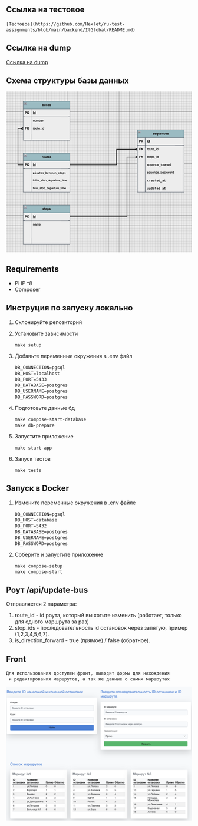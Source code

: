 ## Ссылка на тестовое
    [Тестовое](https://github.com/Hexlet/ru-test-assignments/blob/main/backend/ItGlobal/README.md)

## Ссылка на dump
[Ссылка на dump](https://github.com/mom4uk/itglobaltest/blob/master/dumpfile.sql)

## Схема структуры базы данных
![Схема](other/db.png)

## Requirements
* PHP ^8
* Composer

## Инструция по запуску локально
1. Склонируйте репозиторий

2. Установите зависимости
    ```
    make setup
    ```
3. Добавьте переменные окружения в .env файл
    ```
    DB_CONNECTION=pgsql
    DB_HOST=localhost
    DB_PORT=5433
    DB_DATABASE=postgres
    DB_USERNAME=postgres
    DB_PASSWORD=postgres
    ```
4. Подготовьте данные бд
    ```
    make compose-start-database
    make db-prepare
    ```
5. Запустите приложение
    ```
    make start-app
    ```
6. Запуск тестов
    ```
    make tests
    ```


## Запуск в Docker

1. Измените переменные окружения в .env файле
    ```
    DB_CONNECTION=pgsql
    DB_HOST=database
    DB_PORT=5432
    DB_DATABASE=postgres
    DB_USERNAME=postgres
    DB_PASSWORD=postgres
    ```
2. Соберите и запустите приложение

    ```
    make compose-setup
    make compose-start
    ```
## Роут /api/update-bus
Отправляется 2 параметра:
1. route_id - id роута, который вы хотите изменить (работает, только для одного маршрута за раз)
2. stop_ids - последовательность id остановок через запятую, пример (1,2,3,4,5,6,7).
3. is_direction_forward - true (прямое) / false (обратное).

## Front
    Для использования доступен фронт, выводит формы для нахождения
     и редактирования маршрутов, а так же данные о самих маршрутах

![Скрин фронта](other/front.png)